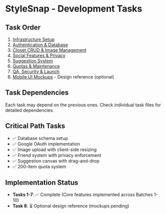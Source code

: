 # StyleSnap - Development Tasks

## Task Order
1. [Infrastructure Setup](tasks/01-infrastructure-setup.md)
2. [Authentication & Database](tasks/02-authentication-database.md)
3. [Closet CRUD & Image Management](tasks/03-closet-crud-image-management.md)
4. [Social Features & Privacy](tasks/04-social-features-privacy.md)
5. [Suggestion System](tasks/05-suggestion-system.md)
6. [Quotas & Maintenance](tasks/06-quotas-maintenance.md)
7. [QA, Security & Launch](tasks/07-qa-security-launch.md)
8. [Mobile UI Mockups](tasks/08-mobile-mockups.md) - Design reference (optional)

## Task Dependencies
Each task may depend on the previous ones. Check individual task files for detailed dependencies.

## Critical Path Tasks
- ✅ Database schema setup
- ✅ Google OAuth implementation
- ✅ Image upload with client-side resizing
- ✅ Friend system with privacy enforcement
- ✅ Suggestion canvas with drag-and-drop
- ✅ 200-item quota system

## Implementation Status
- **Tasks 1-7**: ✅ Complete (Core features implemented across Batches 1-10)
- **Task 8**: ⏳ Optional design reference (mockups pending)
